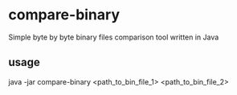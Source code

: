 # compare-binary
Simple byte by byte binary files comparison tool written in Java

## usage
java -jar compare-binary <path_to_bin_file_1> <path_to_bin_file_2>
